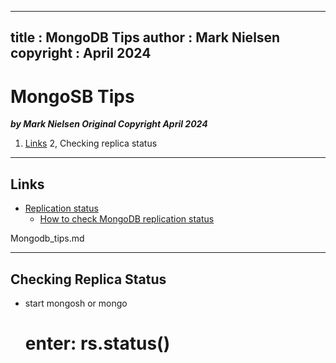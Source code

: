  
---
title : MongoDB Tips
author : Mark Nielsen  
copyright : April 2024  
---


MongoSB Tips
==============================

_**by Mark Nielsen
Original Copyright April 2024**_


1. [Links](#links)
2, Checking replica status

* * *
<a name=Links></a>Links
-----
* [Replication status](https://www.mongodb.com/docs/v6.0/reference/method/rs.status/)
    * [How to check MongoDB replication status](https://www.dragonflydb.io/faq/how-to-check-mongodb-replication-status)

Mongodb_tips.md

* * *
<a name=l>Checking Replica Status</a>
-----
* start mongosh or mongo
    # enter: rs.status()